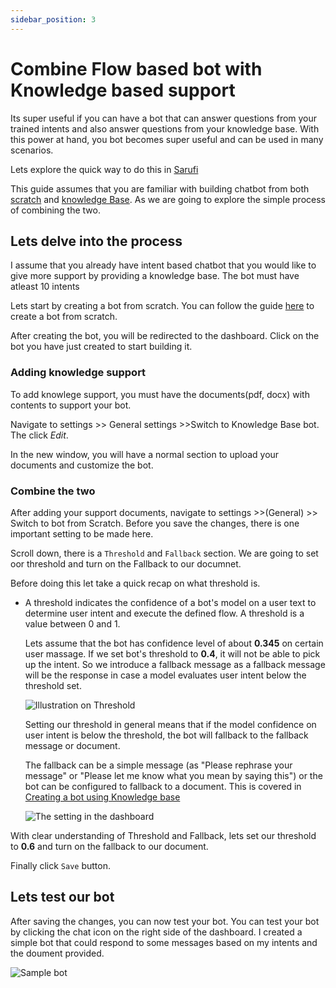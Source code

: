 ```yaml
---
sidebar_position: 3
---
```


# Combine Flow based bot with Knowledge based support

Its super useful if you can have a bot that can answer questions from your trained intents and also answer questions from your knowledge base. With this power at hand, you bot becomes super useful and can be used in many scenarios.

Lets explore the quick way to do this in [Sarufi](sarufi.io)

This guide assumes that you are familiar with building chatbot from both [scratch](/docs/sarufi-dashboard/intro-on-sarufi-dashboard#create-chatbot-from-scratch) and [knowledge Base](/docs/sarufi-dashboard/create-bot-from-knowledge-base.md). As we are going to explore the simple process of combining the two.

## Lets delve into the process

I assume that you already have intent based chatbot that you would like to give more support by providing a knowledge base. The bot must have atleast 10 intents

Lets start by creating a bot from scratch. You can follow the guide [here](/docs/sarufi-dashboard/intro-on-sarufi-dashboard#create-chatbot-from-scratch) to create a bot from scratch.

After creating the bot, you will be redirected to the dashboard. Click on the bot you have just created to start building it.

### Adding knowledge support

To add knowlege support, you must have the documents(pdf, docx) with contents to support your bot.

Navigate to settings >> General settings >>Switch to Knowledge Base bot. The click *Edit*.

In the new window, you will have a normal section to upload your documents and customize the bot.

### Combine the two

After adding your support documents, navigate to settings >>(General) >> Switch to bot from Scratch. Before you save the changes, there is one important setting to be made here.

Scroll down, there is a `Threshold` and `Fallback` section. We are going to set oor threshold and turn on the Fallback to our documnet.

Before doing this let take a quick recap on what threshold is.

- A threshold indicates the confidence of a bot's model on a user text to determine user intent and execute the defined flow. A threshold is a value between 0 and 1.

    Lets assume that the bot has confidence level of about **0.345** on certain user massage. If we set bot's threshold to **0.4**, it will not be able to pick up the intent. So we introduce a fallback message as a fallback message will be the response in case a model evaluates user intent below the threshold set.

    ![Illustration on Threshold](/img/illustration-threshold.png)

    Setting our threshold in general means that if the model confidence on user intent is below the threshold, the bot will fallback to the fallback message or document.

    The fallback can be a simple message (as "Please rephrase your message" or "Please let me know what you mean by saying this") or the bot can be configured to fallback to a document. This is covered in [Creating a bot using Knowledge base](/docs/sarufi-dashboard/create-bot-from-knowledge-base)
    
    ![The setting in the dashboard](/img/sarufi-threshold-setting.png)

With clear understanding of Threshold and Fallback, lets set our threshold to **0.6** and turn on the fallback to our document. 

Finally click `Save` button.

## Lets test our bot

After saving the changes, you can now test your bot. You can test your bot by clicking the chat icon on the right side of the dashboard. I created a simple bot that could respond to some messages based on my intents and the doument provided.

![Sample bot](/img/sample-bot.gif)
